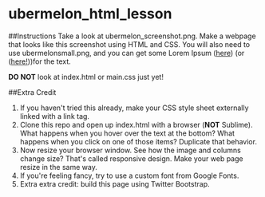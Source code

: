 ubermelon_html_lesson
=====================

##Instructions
Take a look at ubermelon_screenshot.png. Make a webpage that looks like this screenshot using HTML and CSS. You will also need to use ubermelonsmall.png, and you can get some Lorem Ipsum ([here](http://www.lipsum.com/)) (or ([here!](http://hipsum.co/)))for the text.

**DO NOT** look at index.html or main.css just yet!

##Extra Credit
1. If you haven't tried this already, make your CSS style sheet externally linked with a link tag.
2. Clone this repo and open up index.html with a browser (**NOT** Sublime). What happens when you hover over the text at the bottom? What happens when you click on one of those items? Duplicate that behavior.
3. Now resize your browser window. See how the image and columns change size? That's called responsive design. Make your web page resize in the same way.
4. If you're feeling fancy, try to use a custom font from Google Fonts.
5. Extra extra credit: build this page using Twitter Bootstrap.
